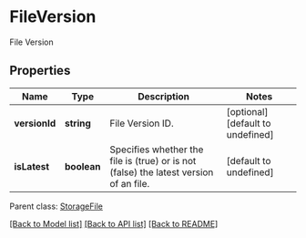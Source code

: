 # FileVersion

File Version

## Properties
Name | Type | Description | Notes
---- | ---- | ----------- | -----
**versionId** | **string** | File Version ID. | [optional] [default to undefined]
**isLatest** | **boolean** | Specifies whether the file is (true) or is not (false) the latest version of an file. | [default to undefined]

 Parent class: [StorageFile](StorageFile.md)


[[Back to Model list]](README.md#documentation-for-models) [[Back to API list]](README.md#documentation-for-api-endpoints) [[Back to README]](README.md)
